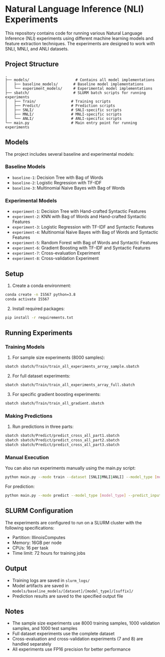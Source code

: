 # Natural Language Inference (NLI) Experiments

This repository contains code for running various Natural Language Inference (NLI) experiments using different machine learning models and feature extraction techniques. The experiments are designed to work with SNLI, MNLI, and ANLI datasets.

## Project Structure

```
.
├── models/                     # Contains all model implementations
│   ├── baseline_models/       # Baseline model implementations
│   └── experiment_models/     # Experimental model implementations
├── sbatch/                    # SLURM batch scripts for running experiments
│   ├── Train/                # Training scripts
│   ├── Predict/              # Prediction scripts
│   ├── SNLI/                 # SNLI-specific scripts
│   ├── MNLI/                 # MNLI-specific scripts
│   └── ANLI/                 # ANLI-specific scripts
└── main.py                   # Main entry point for running experiments
```

## Models

The project includes several baseline and experimental models:

### Baseline Models
- `baseline-1`: Decision Tree with Bag of Words
- `baseline-2`: Logistic Regression with TF-IDF
- `baseline-3`: Multinomial Naive Bayes with Bag of Words

### Experimental Models
- `experiment-1`: Decision Tree with Hand-crafted Syntactic Features
- `experiment-2`: KNN with Bag of Words and Hand-crafted Syntactic Features
- `experiment-3`: Logistic Regression with TF-IDF and Syntactic Features
- `experiment-4`: Multinomial Naive Bayes with Bag of Words and Syntactic Features
- `experiment-5`: Random Forest with Bag of Words and Syntactic Features
- `experiment-6`: Gradient Boosting with TF-IDF and Syntactic Features
- `experiment-7`: Cross-evaluation Experiment
- `experiment-8`: Cross-validation Experiment

## Setup

1. Create a conda environment:
```bash
conda create -n IS567 python=3.8
conda activate IS567
```

2. Install required packages:
```bash
pip install -r requirements.txt
```

## Running Experiments

### Training Models

1. For sample size experiments (8000 samples):
```bash
sbatch sbatch/Train/train_all_experiments_array_sample.sbatch
```

2. For full dataset experiments:
```bash
sbatch sbatch/Train/train_all_experiments_array_full.sbatch
```

3. For specific gradient boosting experiments:
```bash
sbatch sbatch/Train/train_all_gradient.sbatch
```

### Making Predictions

1. Run predictions in three parts:
```bash
sbatch sbatch/Predict/predict_cross_all_part1.sbatch
sbatch sbatch/Predict/predict_cross_all_part2.sbatch
sbatch sbatch/Predict/predict_cross_all_part3.sbatch
```

### Manual Execution

You can also run experiments manually using the main.py script:

```bash
python main.py --mode train --dataset [SNLI|MNLI|ANLI] --model_type [model_type] --sample_size [size]
```

For prediction:
```bash
python main.py --mode predict --model_type [model_type] --predict_input_dataset [dataset] --predict_input_suffix [suffix]
```

## SLURM Configuration

The experiments are configured to run on a SLURM cluster with the following specifications:
- Partition: IllinoisComputes
- Memory: 16GB per node
- CPUs: 16 per task
- Time limit: 72 hours for training jobs

## Output

- Training logs are saved in `slurm_logs/`
- Model artifacts are saved in `models/baseline_models/[dataset]/[model_type]/[suffix]/`
- Prediction results are saved to the specified output file

## Notes

- The sample size experiments use 8000 training samples, 1000 validation samples, and 1000 test samples
- Full dataset experiments use the complete dataset
- Cross-evaluation and cross-validation experiments (7 and 8) are handled separately
- All experiments use FP16 precision for better performance
